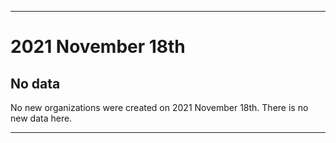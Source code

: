 
***

# 2021 November 18th

## No data

No new organizations were created on 2021 November 18th. There is no new data here.

***
